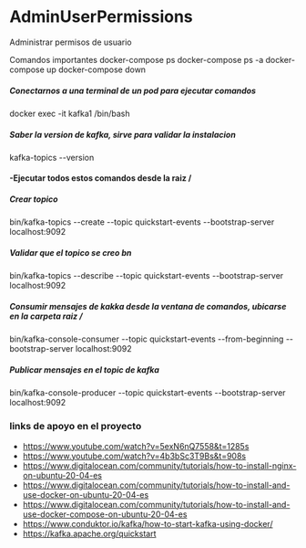 # AdminUserPermissions
Administrar permisos de usuario


Comandos importantes
docker-compose ps
docker-compose ps -a
docker-compose up
docker-compose down

##### Conectarnos a una terminal de un pod para ejecutar comandos
docker exec -it kafka1 /bin/bash

##### Saber la version de kafka, sirve para validar la instalacion
kafka-topics --version

#### -Ejecutar todos estos comandos desde la raiz /
##### Crear topico
bin/kafka-topics --create --topic quickstart-events --bootstrap-server localhost:9092

##### Validar que el topico se creo bn
bin/kafka-topics --describe --topic quickstart-events --bootstrap-server localhost:9092

##### Consumir mensajes de kakka desde la ventana de comandos, ubicarse en la carpeta raiz /
bin/kafka-console-consumer --topic quickstart-events --from-beginning --bootstrap-server localhost:9092

##### Publicar mensajes en el topic de kafka
bin/kafka-console-producer --topic quickstart-events --bootstrap-server localhost:9092

### links de apoyo en el proyecto
- https://www.youtube.com/watch?v=5exN6nQ7558&t=1285s
- https://www.youtube.com/watch?v=4b3bSc3T9Bs&t=908s
- https://www.digitalocean.com/community/tutorials/how-to-install-nginx-on-ubuntu-20-04-es
- https://www.digitalocean.com/community/tutorials/how-to-install-and-use-docker-on-ubuntu-20-04-es
- https://www.digitalocean.com/community/tutorials/how-to-install-and-use-docker-compose-on-ubuntu-20-04-es
- https://www.conduktor.io/kafka/how-to-start-kafka-using-docker/
- https://kafka.apache.org/quickstart
